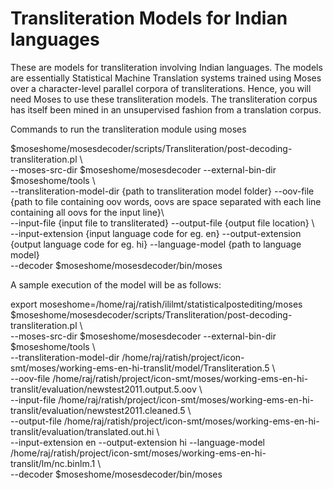 # Transliteration Models for Indian languages
These are models for transliteration involving Indian languages. 
The models are essentially Statistical Machine Translation systems trained using Moses over a
character-level parallel corpora of transliterations. Hence, you will need Moses to use these transliteration models.
The transliteration corpus has itself been mined in an unsupervised fashion from a translation corpus. 

Commands to run the transliteration module using moses

$moseshome/mosesdecoder/scripts/Transliteration/post-decoding-transliteration.pl  \  
--moses-src-dir $moseshome/mosesdecoder --external-bin-dir $moseshome/tools \  
--transliteration-model-dir {path to transliteration model folder} --oov-file {path to file containing oov words, oovs are space separated with each line containing all oovs for the input line}\  
 --input-file {input file to transliterated}  --output-file {output file location} \  
 --input-extension {input language code for eg. en} --output-extension {output language code for eg. hi} --language-model {path to language model}   
 --decoder $moseshome/mosesdecoder/bin/moses  

A sample execution of the model will be as follows:   

export moseshome=/home/raj/ratish/ililmt/statisticalpostediting/moses  
$moseshome/mosesdecoder/scripts/Transliteration/post-decoding-transliteration.pl  \  
--moses-src-dir $moseshome/mosesdecoder --external-bin-dir $moseshome/tools \  
--transliteration-model-dir /home/raj/ratish/project/icon-smt/moses/working-ems-en-hi-translit/model/Transliteration.5 \  
--oov-file /home/raj/ratish/project/icon-smt/moses/working-ems-en-hi-translit/evaluation/newstest2011.output.5.oov \  
 --input-file /home/raj/ratish/project/icon-smt/moses/working-ems-en-hi-translit/evaluation/newstest2011.cleaned.5  \  
 --output-file /home/raj/ratish/project/icon-smt/moses/working-ems-en-hi-translit/evaluation/translated.out.hi \  
 --input-extension en --output-extension hi --language-model /home/raj/ratish/project/icon-smt/moses/working-ems-en-hi-translit/lm/nc.binlm.1 \  
 --decoder $moseshome/mosesdecoder/bin/moses  
